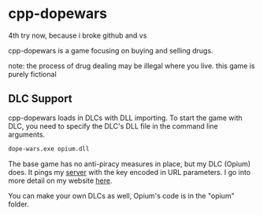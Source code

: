 # cpp-dopewars
4th try now, because i broke github and vs

cpp-dopewars is a game focusing on buying and selling drugs.

note: the process of drug dealing may be illegal where you live. this game is purely fictional

## DLC Support
cpp-dopewars loads in DLCs with DLL importing. To start the game with DLC, you need to specify the DLC's DLL file in the command line arguments.

```cmd
dope-wars.exe opium.dll
```

The base game has no anti-piracy measures in place, but my DLC (Opium) does. It pings my [server](https://penguin2233.gq/projects/cpp-dopewars/key.php) with the key encoded in URL parameters. I go into more detail on my website [here](https://penguin2233.gq/projects/cpp-dopewars).

You can make your own DLCs as well, Opium's code is in the "opium" folder.

